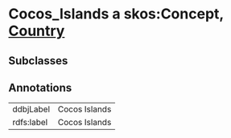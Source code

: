 # Cocos_Islands a skos:Concept, [Country](/0.1/Country)

## Subclasses

## Annotations

|||
|-----|-----|
|ddbjLabel|Cocos Islands|
|rdfs:label|Cocos Islands|

